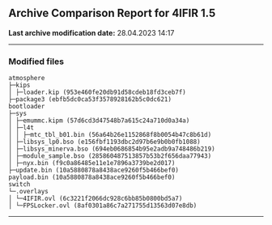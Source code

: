 <h2>Archive Comparison Report for <b>4IFIR 1.5</b></h2><b>Last archive modification date:</b> 28.04.2023 14:17<hr>

<h3>Modified files</h3>
<code>atmosphere
├─kips
│ ├─loader.kip (953e460fe20db91d58cdeb18fd3ceb7f)
├─package3 (ebfb5dc0ca53f3578928162b5c0dc621)
bootloader
├─sys
│ ├─emummc.kipm (57d6cd3d47548b7a615c24a710d0a34a)
│ ├─l4t
│ │ ├─mtc_tbl_b01.bin (56a64b26e1152868f8b0054b47c8b61d)
│ ├─libsys_lp0.bso (e156fbf1193dbc2d97b6e9b0b0fb1088)
│ ├─libsys_minerva.bso (694eb0686854b95e2adb9a748486b219)
│ ├─module_sample.bso (285860487513857b53b2f656daa77943)
│ ├─nyx.bin (f9c0a86485e11e1e7896a3739be2d017)
├─update.bin (10a5880878a8438ace9260f5b466bef0)
payload.bin (10a5880878a8438ace9260f5b466bef0)
switch
└─.overlays
│ └─4IFIR.ovl (6c3221f2066dc928c6bb85b0800bd5a7)
│ └─FPSLocker.ovl (8af0301a86c7a271755d13563d07e8db)
</code>
<hr>


